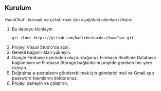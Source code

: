 ## Kurulum

HaasChat'i kurmak ve çalıştırmak için aşağıdaki adımları izleyin:

1. Bu depoyu klonlayın:
    ```bash
    git clone https://github.com/kadirbeskardes/HaasChat.git
    ```
2. Projeyi Visual Studio'da açın.
3. Gerekli bağımlılıkları yükleyin.
4. Google Firebase üzerinden oluşturduğunuz Firebase Realtime Database bağlantısını ve Firebase Storage bağlantısını projede gereken her yere ekleyin.
5. Doğrulma e-postalarını gönderebilmek için gönderici mail ve Gmail app password kısımlarını doldurunuz.
6. Projeyi derleyin ve çalıştırın.
